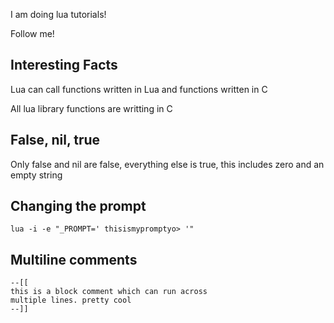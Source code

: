 I am doing lua tutorials!

Follow me!

## Interesting Facts
   Lua can call functions written in Lua and functions written in C

   All lua library functions are writting in C

## False, nil, true
  Only false and nil are false, everything else is true, this includes zero and an empty string

## Changing the prompt
    lua -i -e "_PROMPT=' thisismypromptyo> '"

## Multiline comments
    --[[
    this is a block comment which can run across
    multiple lines. pretty cool
    --]]
